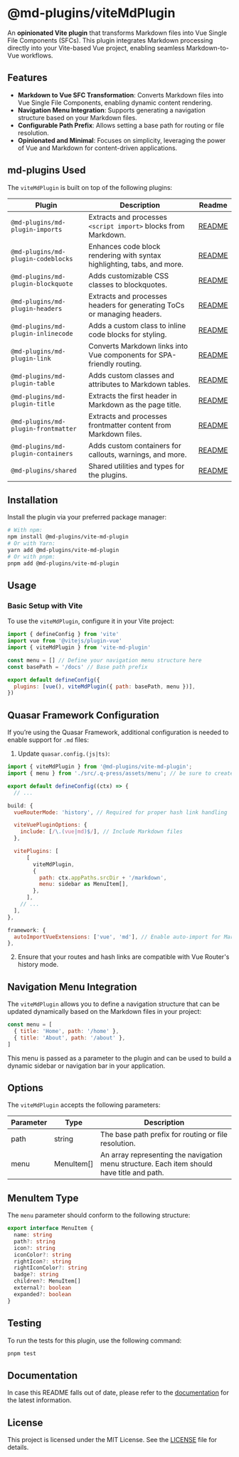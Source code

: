 # @md-plugins/viteMdPlugin

An **opinionated Vite plugin** that transforms Markdown files into Vue Single File Components (SFCs). This plugin integrates Markdown processing directly into your Vite-based Vue project, enabling seamless Markdown-to-Vue workflows.

## Features

- **Markdown to Vue SFC Transformation**: Converts Markdown files into Vue Single File Components, enabling dynamic content rendering.
- **Navigation Menu Integration**: Supports generating a navigation structure based on your Markdown files.
- **Configurable Path Prefix**: Allows setting a base path for routing or file resolution.
- **Opinionated and Minimal**: Focuses on simplicity, leveraging the power of Vue and Markdown for content-driven applications.

## md-plugins Used

The `viteMdPlugin` is built on top of the following plugins:

| Plugin                              | Description                                                             | Readme                                             |
| ----------------------------------- | ----------------------------------------------------------------------- | -------------------------------------------------- |
| `@md-plugins/md-plugin-imports`     | Extracts and processes `<script import>` blocks from Markdown.          | [README](packages/md-plugin-imports/README.md)     |
| `@md-plugins/md-plugin-codeblocks`  | Enhances code block rendering with syntax highlighting, tabs, and more. | [README](packages/md-plugin-codeblocks/README.md)  |
| `@md-plugins/md-plugin-blockquote`  | Adds customizable CSS classes to blockquotes.                           | [README](packages/md-plugin-blockquote/README.md)  |
| `@md-plugins/md-plugin-headers`     | Extracts and processes headers for generating ToCs or managing headers. | [README](packages/md-plugin-headers/README.md)     |
| `@md-plugins/md-plugin-inlinecode`  | Adds a custom class to inline code blocks for styling.                  | [README](packages/md-plugin-inlinecode/README.md)  |
| `@md-plugins/md-plugin-link`        | Converts Markdown links into Vue components for SPA-friendly routing.   | [README](packages/md-plugin-link/README.md)        |
| `@md-plugins/md-plugin-table`       | Adds custom classes and attributes to Markdown tables.                  | [README](packages/md-plugin-table/README.md)       |
| `@md-plugins/md-plugin-title`       | Extracts the first header in Markdown as the page title.                | [README](packages/md-plugin-title/README.md)       |
| `@md-plugins/md-plugin-frontmatter` | Extracts and processes frontmatter content from Markdown files.         | [README](packages/md-plugin-frontmatter/README.md) |
| `@md-plugins/md-plugin-containers`  | Adds custom containers for callouts, warnings, and more.                | [README](packages/md-plugin-containers/README.md)  |
| `@md-plugins/shared`                | Shared utilities and types for the plugins.                             | [README](packages/shared/README.md)                |

## Installation

Install the plugin via your preferred package manager:

```bash
# With npm:
npm install @md-plugins/vite-md-plugin
# Or with Yarn:
yarn add @md-plugins/vite-md-plugin
# Or with pnpm:
pnpm add @md-plugins/vite-md-plugin
```

## Usage

### Basic Setup with Vite

To use the `viteMdPlugin`, configure it in your Vite project:

```js
import { defineConfig } from 'vite'
import vue from '@vitejs/plugin-vue'
import { viteMdPlugin } from 'vite-md-plugin'

const menu = [] // Define your navigation menu structure here
const basePath = '/docs' // Base path prefix

export default defineConfig({
  plugins: [vue(), viteMdPlugin({ path: basePath, menu })],
})
```

## Quasar Framework Configuration

If you’re using the Quasar Framework, additional configuration is needed to enable support for `.md` files:

1. Update `quasar.config.(js|ts)`:

```js
import { viteMdPlugin } from '@md-plugins/vite-md-plugin';
import { menu } from './src/.q-press/assets/menu'; // be sure to create this file

export default defineConfig((ctx) => {
  // ...
```

```js
build: {
  vueRouterMode: 'history', // Required for proper hash link handling

  viteVuePluginOptions: {
    include: [/\.(vue|md)$/], // Include Markdown files
  },

  vitePlugins: [
      [
        viteMdPlugin,
        {
          path: ctx.appPaths.srcDir + '/markdown',
          menu: sidebar as MenuItem[],
        },
      ],
    // ...
  ],
},

framework: {
  autoImportVueExtensions: ['vue', 'md'], // Enable auto-import for Markdown extensions
},
```

2. Ensure that your routes and hash links are compatible with Vue Router's history mode.

## Navigation Menu Integration

The `viteMdPlugin` allows you to define a navigation structure that can be updated dynamically based on the Markdown files in your project:

```js
const menu = [
  { title: 'Home', path: '/home' },
  { title: 'About', path: '/about' },
]
```

This menu is passed as a parameter to the plugin and can be used to build a dynamic sidebar or navigation bar in your application.

## Options

The `viteMdPlugin` accepts the following parameters:

| Parameter | Type       | Description                                                                                |
| --------- | ---------- | ------------------------------------------------------------------------------------------ |
| path      | string     | The base path prefix for routing or file resolution.                                       |
| menu      | MenuItem[] | An array representing the navigation menu structure. Each item should have title and path. |

## MenuItem Type

The `menu` parameter should conform to the following structure:

```ts
export interface MenuItem {
  name: string
  path?: string
  icon?: string
  iconColor?: string
  rightIcon?: string
  rightIconColor?: string
  badge?: string
  children?: MenuItem[]
  external?: boolean
  expanded?: boolean
}
```

## Testing

To run the tests for this plugin, use the following command:

```bash
pnpm test
```

## Documentation

In case this README falls out of date, please refer to the [documentation](https://md-plugins.netlify.app/vite-plugins/vite-md-plugin/overview) for the latest information.

## License

This project is licensed under the MIT License. See the [LICENSE](LICENSE.md) file for details.
